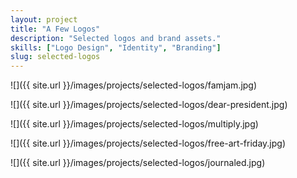```yaml
---
layout: project
title: "A Few Logos"
description: "Selected logos and brand assets."
skills: ["Logo Design", "Identity", "Branding"]
slug: selected-logos
---
```


![]({{ site.url }}/images/projects/selected-logos/famjam.jpg)

![]({{ site.url }}/images/projects/selected-logos/dear-president.jpg)

![]({{ site.url }}/images/projects/selected-logos/multiply.jpg)

![]({{ site.url }}/images/projects/selected-logos/free-art-friday.jpg)

![]({{ site.url }}/images/projects/selected-logos/journaled.jpg)